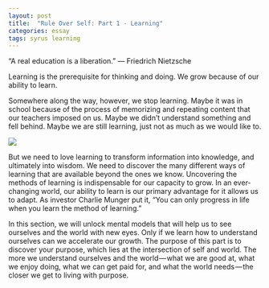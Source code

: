 ```yaml
---
layout: post
title:  "Rule Over Self: Part 1 - Learning"
categories: essay
tags: syrus learning
---
```


“A real education is a liberation.”
— Friedrich Nietzsche

Learning is the prerequisite for thinking and doing. We grow because of our ability to learn.

Somewhere along the way, however, we stop learning. Maybe it was in school because of the process of memorizing and repeating content that our teachers imposed on us. Maybe we didn’t understand something and fell behind. Maybe we are still learning, just not as much as we would like to.

<img src="http://note.link.com.de/media/learning.jpg" />

But we need to love learning to transform information into knowledge, and ultimately into wisdom. We need to discover the many different ways of learning that are available beyond the ones we know. Uncovering the methods of learning is indispensable for our capacity to grow. In an ever-changing world, our ability to learn is our primary advantage for it allows us to adapt. As investor Charlie Munger put it, “You can only progress in life when you learn the method of learning.”

In this section, we will unlock mental models that will help us to see ourselves and the world with new eyes. Only if we learn how to understand ourselves can we accelerate our growth. The purpose of this part is to discover your purpose, which lies at the intersection of self and world. The more we understand ourselves and the world — what we are good at, what we enjoy doing, what we can get paid for, and what the world needs — the closer we get to living with purpose.